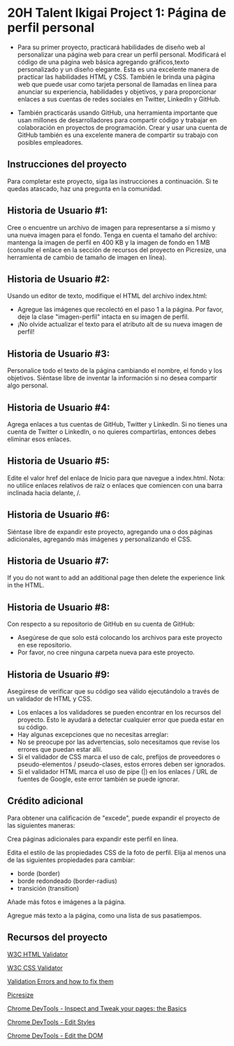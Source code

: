 # 20H Talent Ikigai Project 1: Página de perfil personal

- Para su primer proyecto, practicará habilidades de diseño web al personalizar una página web para crear un perfil personal. Modificará el código de una página web básica agregando gráficos,texto personalizado y un diseño elegante. Esta es una excelente manera de practicar las habilidades HTML y CSS. También le brinda una página web que puede usar como tarjeta personal de llamadas en línea para anunciar su experiencia, habilidades y objetivos, y para proporcionar enlaces a sus cuentas de redes sociales en Twitter, LinkedIn y GitHub.

- También practicarás usando GitHub, una herramienta importante que usan millones de desarrolladores para compartir código y trabajar en colaboración en proyectos de programación. Crear y usar una cuenta de GitHub también es una excelente manera de compartir su trabajo con posibles empleadores.

## Instrucciones del proyecto
Para completar este proyecto, siga las instrucciones a continuación. Si te quedas atascado, haz una pregunta en la comunidad.

## Historia de Usuario #1:
Cree o encuentre un archivo de imagen para representarse a sí mismo y una nueva imagen para el fondo. Tenga en cuenta el tamaño del archivo: mantenga la imagen de perfil en 400 KB y la imagen de fondo en 1 MB (consulte el enlace en la sección de recursos del proyecto en Picresize, una herramienta de cambio de tamaño de imagen en línea).

## Historia de Usuario #2:
Usando un editor de texto, modifique el HTML del archivo index.html:
- Agregue las imágenes que recolectó en el paso 1 a la página. Por favor, deje la clase "imagen-perfil" intacta en su imagen de perfil.
- ¡No olvide actualizar el texto para el atributo alt de su nueva imagen de perfil!

## Historia de Usuario #3:
Personalice todo el texto de la página cambiando el nombre, el fondo y los objetivos. Siéntase libre de inventar la información si no desea compartir algo personal.

## Historia de Usuario #4:
Agrega enlaces a tus cuentas de GitHub, Twitter y LinkedIn. Si no tienes una cuenta de Twitter o LinkedIn, o no quieres compartirlas, entonces debes eliminar esos enlaces.

## Historia de Usuario #5:
Edite el valor href del enlace de Inicio para que navegue a index.html. Nota: no utilice enlaces relativos de raíz o enlaces que comiencen con una barra inclinada hacia delante, /.

## Historia de Usuario #6:
Siéntase libre de expandir este proyecto, agregando una o dos páginas adicionales, agregando más imágenes y personalizando el CSS.

## Historia de Usuario #7:
If you do not want to add an additional page then delete the experience link in the HTML.

## Historia de Usuario #8:
Con respecto a su repositorio de GitHub en su cuenta de GitHub:
- Asegúrese de que solo está colocando los archivos para este proyecto en ese repositorio.
- Por favor, no cree ninguna carpeta nueva para este proyecto.

## Historia de Usuario #9:
Asegúrese de verificar que su código sea válido ejecutándolo a través de un validador de HTML y CSS.
- Los enlaces a los validadores se pueden encontrar en los recursos del proyecto. Esto le ayudará a detectar cualquier error que pueda estar en su código.
- Hay algunas excepciones que no necesitas arreglar:
- No se preocupe por las advertencias, solo necesitamos que revise los errores que puedan estar allí.
- Si el validador de CSS marca el uso de calc, prefijos de proveedores o pseudo-elementos / pseudo-clases, estos errores deben ser ignorados.
- Si el validador HTML marca el uso de pipe (|) en los enlaces / URL de fuentes de Google, este error también se puede ignorar.

## Crédito adicional

Para obtener una calificación de "excede", puede expandir el proyecto de las siguientes maneras:

Crea páginas adicionales para expandir este perfil en línea.

Edita el estilo de las propiedades CSS de la foto de perfil. Elija al menos una de las siguientes propiedades para cambiar:
- borde (border)
- borde redondeado (border-radius)
- transición (transition)

Añade más fotos e imágenes a la página.

Agregue más texto a la página, como una lista de sus pasatiempos.

## Recursos del proyecto

[W3C HTML Validator](https://validator.w3.org/#validate_by_input)

[W3C CSS Validator](https://jigsaw.w3.org/css-validator/#validate_by_input)

[Validation Errors and how to fix them](http://line25.com/articles/10-common-validation-errors-and-how-to-fix-them)

[Picresize](http://picresize.com/)

[Chrome DevTools - Inspect and Tweak your pages: the Basics](https://developers.google.com/web/tools/chrome-devtools/iterate/inspect-styles/basics?hl=en)

[Chrome DevTools - Edit Styles](https://developers.google.com/web/tools/chrome-devtools/iterate/inspect-styles/edit-styles)

[Chrome DevTools - Edit the DOM](https://developers.google.com/web/tools/chrome-devtools/iterate/inspect-styles/edit-dom)
